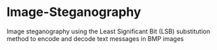 # Image-Steganography
Image steganography using the Least Significant Bit (LSB) substitution method to encode and decode text messages in BMP images
